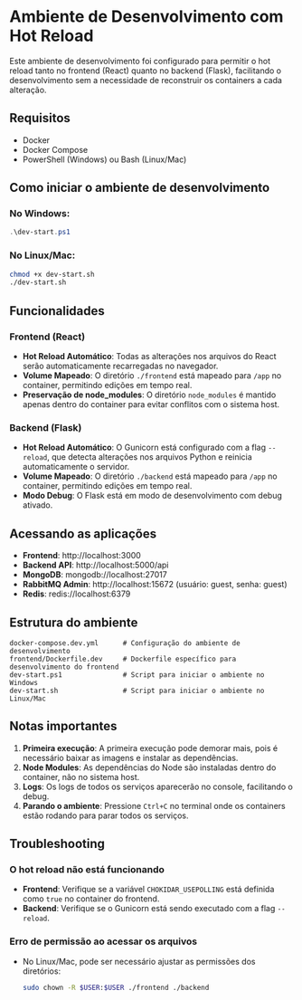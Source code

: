 # Ambiente de Desenvolvimento com Hot Reload

Este ambiente de desenvolvimento foi configurado para permitir o hot reload tanto no frontend (React) quanto no backend (Flask), facilitando o desenvolvimento sem a necessidade de reconstruir os containers a cada alteração.

## Requisitos

- Docker
- Docker Compose
- PowerShell (Windows) ou Bash (Linux/Mac)

## Como iniciar o ambiente de desenvolvimento

### No Windows:

```powershell
.\dev-start.ps1
```

### No Linux/Mac:

```bash
chmod +x dev-start.sh
./dev-start.sh
```

## Funcionalidades

### Frontend (React)

- **Hot Reload Automático**: Todas as alterações nos arquivos do React serão automaticamente recarregadas no navegador.
- **Volume Mapeado**: O diretório `./frontend` está mapeado para `/app` no container, permitindo edições em tempo real.
- **Preservação de node_modules**: O diretório `node_modules` é mantido apenas dentro do container para evitar conflitos com o sistema host.

### Backend (Flask)

- **Hot Reload Automático**: O Gunicorn está configurado com a flag `--reload`, que detecta alterações nos arquivos Python e reinicia automaticamente o servidor.
- **Volume Mapeado**: O diretório `./backend` está mapeado para `/app` no container, permitindo edições em tempo real.
- **Modo Debug**: O Flask está em modo de desenvolvimento com debug ativado.

## Acessando as aplicações

- **Frontend**: http://localhost:3000
- **Backend API**: http://localhost:5000/api
- **MongoDB**: mongodb://localhost:27017
- **RabbitMQ Admin**: http://localhost:15672 (usuário: guest, senha: guest)
- **Redis**: redis://localhost:6379

## Estrutura do ambiente

```
docker-compose.dev.yml      # Configuração do ambiente de desenvolvimento
frontend/Dockerfile.dev     # Dockerfile específico para desenvolvimento do frontend
dev-start.ps1               # Script para iniciar o ambiente no Windows
dev-start.sh                # Script para iniciar o ambiente no Linux/Mac
```

## Notas importantes

1. **Primeira execução**: A primeira execução pode demorar mais, pois é necessário baixar as imagens e instalar as dependências.
2. **Node Modules**: As dependências do Node são instaladas dentro do container, não no sistema host.
3. **Logs**: Os logs de todos os serviços aparecerão no console, facilitando o debug.
4. **Parando o ambiente**: Pressione `Ctrl+C` no terminal onde os containers estão rodando para parar todos os serviços.

## Troubleshooting

### O hot reload não está funcionando

- **Frontend**: Verifique se a variável `CHOKIDAR_USEPOLLING` está definida como `true` no container do frontend.
- **Backend**: Verifique se o Gunicorn está sendo executado com a flag `--reload`.

### Erro de permissão ao acessar os arquivos

- No Linux/Mac, pode ser necessário ajustar as permissões dos diretórios:
  ```bash
  sudo chown -R $USER:$USER ./frontend ./backend
  ``` 